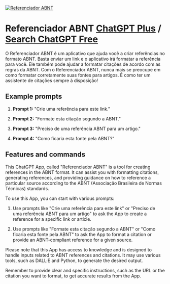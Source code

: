
[![Referenciador ABNT](https://files.oaiusercontent.com/file-nXeHF4WlomyJRGYmrRhs1NYA?se=2123-10-15T01%3A58%3A53Z&sp=r&sv=2021-08-06&sr=b&rscc=max-age%3D31536000%2C%20immutable&rscd=attachment%3B%20filename%3D3274fb9d-bf17-4b6b-9877-29e804cc4c6e.png&sig=2sAb6GCdR4gPU/0zoTpCLxdmB2/pg3tgNgfeSzNXMhQ%3D)](https://chat.openai.com/g/g-E9gS2c2ed-referenciador-abnt)

# Referenciador ABNT [ChatGPT Plus](https://chat.openai.com/g/g-E9gS2c2ed-referenciador-abnt) / [Search ChatGPT Free](https://gptcall.net/index.html#/?search=Referenciador%20ABNT)

O Referenciador ABNT é um aplicativo que ajuda você a criar referências no formato ABNT. Basta enviar um link e o aplicativo irá formatar a referência para você. Ele também pode ajudar a formatar citações de acordo com as regras da ABNT. Com o Referenciador ABNT, nunca mais se preocupe em como formatar corretamente suas fontes para artigos. É como ter um assistente de citações sempre à disposição!

## Example prompts

1. **Prompt 1:** "Crie uma referência para este link."

2. **Prompt 2:** "Formate esta citação segundo a ABNT."

3. **Prompt 3:** "Preciso de uma referência ABNT para um artigo."

4. **Prompt 4:** "Como ficaria esta fonte pela ABNT?"

## Features and commands

This ChatGPT App, called "Referenciador ABNT" is a tool for creating references in the ABNT format. It can assist you with formatting citations, generating references, and providing guidance on how to reference a particular source according to the ABNT (Associação Brasileira de Normas Técnicas) standards.

To use this App, you can start with various prompts:

1. Use prompts like "Crie uma referência para este link" or "Preciso de uma referência ABNT para um artigo" to ask the App to create a reference for a specific link or article.

2. Use prompts like "Formate esta citação segundo a ABNT" or "Como ficaria esta fonte pela ABNT" to ask the App to format a citation or provide an ABNT-compliant reference for a given source.

Please note that this App has access to knowledge and is designed to handle inputs related to ABNT references and citations. It may use various tools, such as DALL·E and Python, to generate the desired output.

Remember to provide clear and specific instructions, such as the URL or the citation you want to format, to get accurate results from the App.


